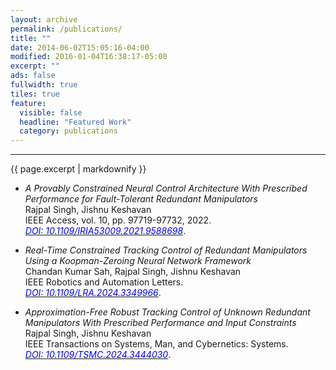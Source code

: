 ```yaml
---
layout: archive
permalink: /publications/
title: ""
date: 2014-06-02T15:05:16-04:00
modified: 2016-01-04T16:38:17-05:00
excerpt: ""
ads: false
fullwidth: true
tiles: true
feature:
  visible: false
  headline: "Featured Work"
  category: publications
---
```

<hr>
{{ page.excerpt | markdownify }}

* <i>A Provably Constrained Neural Control Architecture With Prescribed Performance for Fault-Tolerant Redundant Manipulators</i> <br>
Rajpal Singh, Jishnu Keshavan <br>
IEEE Access, vol. 10, pp. 97719-97732, 2022.<br>
<a href = "https://ieeexplore.ieee.org/abstract/document/9888126"> <i style="color:blue;">DOI: 10.1109/IRIA53009.2021.9588698</i></a>.

* <i>Real-Time Constrained Tracking Control of Redundant Manipulators Using a Koopman-Zeroing Neural Network Framework</i> <br>
Chandan Kumar Sah, Rajpal Singh, Jishnu Keshavan <br>
IEEE Robotics and Automation Letters.<br>
<a href = "https://ieeexplore.ieee.org/document/10380707"> <i style="color:blue;">DOI: 10.1109/LRA.2024.3349966</i></a>.

* <i>Approximation-Free Robust Tracking Control of Unknown Redundant Manipulators With Prescribed Performance and Input Constraints</i> <br>
  Rajpal Singh, Jishnu Keshavan <br>
IEEE Transactions on Systems, Man, and Cybernetics: Systems.<br>
<a href = "https://ieeexplore.ieee.org/document/10380707](https://ieeexplore.ieee.org/abstract/document/10649593)"> <i style="color:blue;">DOI: 10.1109/TSMC.2024.3444030</i></a>.
